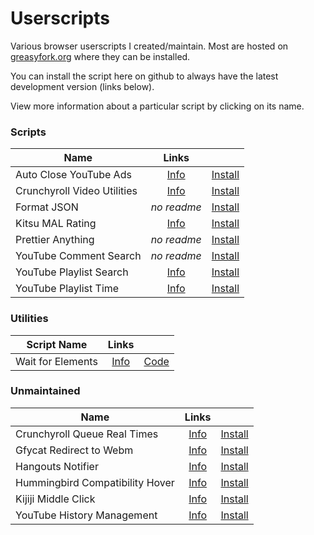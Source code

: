 # Userscripts

Various browser userscripts I created/maintain. Most are hosted on [greasyfork.org](greasyfork.org)
where they can be installed.

You can install the script here on github to always have the latest development version (links below).

View more information about a particular script by clicking on its name.

### Scripts

|Name|Links||
|-|:-:|:-:|
|Auto Close YouTube Ads|[Info](https://github.com/fuzetsu/userscripts/tree/master/auto-close-youtube-ads)|[Install](https://github.com/fuzetsu/userscripts/raw/master/auto-close-youtube-ads/auto-close-youtube-ads.user.js)|
|Crunchyroll Video Utilities|[Info](https://github.com/fuzetsu/userscripts/tree/master/crunchyroll-video-utilities)|[Install](https://github.com/fuzetsu/userscripts/raw/master/crunchyroll-video-utilities/crunchyroll-video-utilties.user.js)|
|Format JSON|_no readme_|[Install](https://github.com/fuzetsu/userscripts/raw/master/format-json/format-json.user.js)|
|Kitsu MAL Rating|[Info](https://github.com/fuzetsu/userscripts/tree/master/kitsu-mal-rating)|[Install](https://github.com/fuzetsu/userscripts/raw/master/kitsu-mal-rating/kitsu-mal-rating.user.js)|
|Prettier Anything|_no readme_|[Install](https://github.com/fuzetsu/userscripts/raw/master/prettier-anything/prettier-anything.user.js)|
|YouTube Comment Search|_no readme_|[Install](https://github.com/fuzetsu/userscripts/raw/master/youtube-comment-search/youtube-comment-search.user.js)|
|YouTube Playlist Search|[Info](https://github.com/fuzetsu/userscripts/tree/master/youtube-playlist-search)|[Install](https://github.com/fuzetsu/userscripts/raw/master/youtube-playlist-search/youtube-playlist-search.user.js)|
|YouTube Playlist Time|[Info](https://github.com/fuzetsu/userscripts/tree/master/youtube-playlist-time)|[Install](https://github.com/fuzetsu/userscripts/raw/master/youtube-playlist-time/youtube-playlist-time.user.js)|

### Utilities

| Script Name       |      Links       |                  |
| ----------------- | :--------------: | :--------------: |
| Wait for Elements | [Info][infolink] | [Code][codelink] |

[infolink]: https://github.com/fuzetsu/userscripts/tree/master/wait-for-elements
[codelink]: https://github.com/fuzetsu/userscripts/raw/master/wait-for-elements/wait-for-elements.js

### Unmaintained

|Name|Links||
|-|:-:|:-:|
|Crunchyroll Queue Real Times|[Info](https://github.com/fuzetsu/userscripts/tree/master/crunchyroll-queue-times)|[Install](https://github.com/fuzetsu/userscripts/raw/master/crunchyroll-queue-times/crunchyroll-queue-times.user.js)|
|Gfycat Redirect to Webm|[Info](https://github.com/fuzetsu/userscripts/tree/master/gfycat-redirect-to-webm)|[Install](https://github.com/fuzetsu/userscripts/raw/master/gfycat-redirect-to-webm/gfycat-redirect-to-webm.user.js)|
|Hangouts Notifier|[Info](https://github.com/fuzetsu/userscripts/tree/master/hangouts-notifier)|[Install](https://github.com/fuzetsu/userscripts/raw/master/hangouts-notifier/hangouts-notifier.user.js)|
|Hummingbird Compatibility Hover|[Info](https://github.com/fuzetsu/userscripts/tree/master/hummingbird-compatibility-hover)|[Install](https://github.com/fuzetsu/userscripts/raw/master/hummingbird-compatibility-hover/hummingbird-compatibility-hover.user.js)|
|Kijiji Middle Click|[Info](https://github.com/fuzetsu/userscripts/tree/master/kijiji-middle-click)|[Install](https://github.com/fuzetsu/userscripts/raw/master/kijiji-middle-click/kijiji-middle-click.user.js)|
|YouTube History Management|[Info](https://github.com/fuzetsu/userscripts/tree/master/youtube-history-management)|[Install](https://github.com/fuzetsu/userscripts/raw/master/youtube-history-management/youtube-history-management.user.js)|
